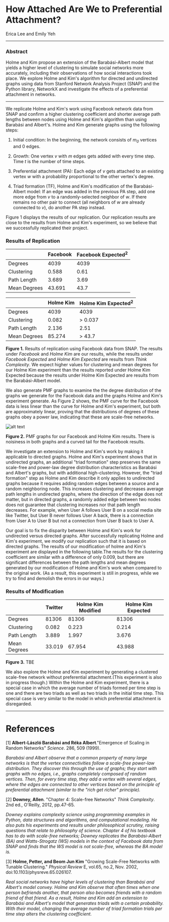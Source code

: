 # How Attached Are We to Preferential Attachment?

Erica Lee and Emily Yeh

------

### Abstract
Holme and Kim propose an extension of the Barabási-Albert model that yields a higher level of clustering to simulate social networks more accurately, including their observations of how social interactions took place. We explore Holme and Kim's algorithm for directed and undirected graphs using data from Stanford Network Analysis Project (SNAP) and the Python library, NetworkX and investigate the effects of a preferential attachment in networks.

------

We replicate Holme and Kim's work using Facebook network data from SNAP and confirm a higher clustering coefficient and shorter average path lengths between nodes using Holme and Kim's algorithm than using Barabási and Albert's. Holme and Kim generate graphs using the following steps:

1. Initial condition: In the beginning, the network consists of _m<sub>0</sub>_ vertices and 0 edges.

2. Growth: One vertex _v_ with _m_ edges gets added with every time step. Time _t_ is the number of time steps.

3. Preferential attachment (PA): Each edge of _v_ gets attached to an existing vertex _w_ with a probability proportional to the other vertex's degree.

4. Triad formation (TF), Holme and Kim's modification of the Barabási-Albert model: If an edge was added in the previous PA step, add one more edge from _v_ to a randomly-selected neighbor of _w_. If there remains no other pair to connect (all neighbors of _w_ are already connected to _v_), do another PA step instead.

Figure 1 displays the results of our replication. Our replication results are close to the results from Holme and Kim's experiment, so we believe that we successfully replicated their project.

### Results of Replication

|              | Facebook | Facebook Expected<sup>2</sup> |
|  ------      |  ------  |  ------                       |
| Degrees      | 4039     | 4039                          |
| Clustering   | 0.588    | 0.61                          |
| Path Length  | 3.689    | 3.69                          |
| Mean Degrees | 43.691   | 43.7                          |

|              | Holme Kim | Holme Kim Expected<sup>2</sup> |
| ---          | ---       | ---                            |
| Degrees      | 4039      | 4039                           |
| Clustering   | 0.082     | > 0.037                        |
| Path Length  | 2.136     | 2.51                           |
| Mean Degrees | 85.274    | > 43.7                         |

**Figure 1.** Results of replication using Facebook data from SNAP. The results under _Facebook_ and _Holme Kim_ are our results, while the results under _Facebook Expected_ and _Holme Kim Expected_ are results from _Think Complexity_. We expect higher values for clustering and mean degrees for our Holme Kim experiment than the results reported under Holme Kim Expected because the results under Holme Kim Expected are results from the Barabási-Albert model.

We also generate PMF graphs to examine the the degree distribution of the graphs we generate for the Facebook data and the graphs Holme and Kim's experiment generate. As Figure 2 shows, the PMF curve for the Facebook data is less linear than the curve for Holme and Kim's experiment, but both are approximately linear, proving that the distributions of degrees of these graphs obey a power law, indicating that these are scale-free networks. 

![alt text](https://github.com/ericasaywhat/Epidemix/blob/master/reports/PMFGraphs.png "wow so linear")

**Figure 2.** PMF graphs for our Facebook and Holme Kim results. There is noisiness in both graphs and a curved tail for the Facebook results.

We investigate an extension to Holme and Kim's work by making it applicable to directed graphs. Holme and Kim's experiment shows that in undirected graphs, an additional "triad formation" step preserves the same scale-free and power-law degree distribution characteristics as Barabási and Albert's graphs, but with additional high-clustering. However, the "triad formation" step as Holme and Kim describe it only applies to undirected graphs because it requires adding random edges between a source and a random neighboring node. This increases clustering and decreases average path lengths in undirected graphs, where the direction of the edge does not matter, but in directed graphs, a randomly added edge between two nodes does not guarantee that clustering increases nor that path length decreases. For example, when User A follows User B on a social media site like Twitter, but User B never follows User A back, there is a connection from User A to User B but not a connection from User B back to User A.

Our goal is to fix the disparity between Holme and Kim's work for undirected versus directed graphs. After successfully replicating Holme and Kim's experiment, we modify our replication such that it is based on directed graphs. The results of our modification of holme and Kim's experiment are displayed in the following table.The results for the clustering coefficient are similar with a difference of only 0.009, but there are significant differences between the path lengths and mean degrees generated by our modification of Holme and Kim's work when compared to the original work. (As a result, this experiment is still in progress, while we try to find and demolish the errors in our ways.)

### Results of Modification

|              | Twitter | Holme Kim Modified | Holme Kim Expected |
| ---          | ---     | ---                | ---                |
| Degrees      | 81306   | 81306              | 81306              |
| Clustering   | 0.082   | 0.223              | 0.214              |
| Path Length  | 3.889   | 1.997              | 3.676              |
| Mean Degrees | 33.019  | 67.954             | 43.988             |

**Figure 3.** TBE

We also explore the Holme and Kim experiment by generating a clustered scale-free network without preferential attachment.(This experiment is also in progress though.) Within the Holme and Kim experiment, there is a special case in which the average number of triads formed per time step is one and there are two triads as well as two triads in the initial time step. This special case is very similar to the model in which preferential attachment is disregarded.

-----
# References

[1] **Albert-László Barabási and Réka Albert**."Emergence of Scaling in Random Networks" *Science*. 286, 509 (1999).

_Barabási and Albert observe that a common property of many large networks is that the vertex connectivities follow a scale-free power-law distribution. They discover this through the use of graphs; they start with graphs with no edges, i.e., graphs completely composed of random vertices. Then, for every time step,  they add a vertex with several edges, where the edges are connected to other vertices based on the principle of preferential attachment (similar to the "rich get  richer" principle)._

[2] **Downey, Allen**. "Chapter 4: Scale-free Networks" *Think Complexity*. 2nd ed., O'Reilly, 2012, pp.47-65.

_Downey explains complexity science using programming examples in Python, data structures and algorithms, and computational modeling. He also puts his experiments and results under philosophical scrutiny, raising questions that relate to philosophy of science. Chapter 4 of his textbook has to do with scale-free networks; Downey replicates the Barabási-Albert (BA) and Watts-Strogatz (WS) models in the context of Facebook data from SNAP and finds that the WS model is not scale-free, whereas the BA model is._

[3] **Holme, Petter, and Beom Jun Kim** "Growing Scale-Free Networks with Tunable Clustering." *Physical Review* E, vol.65, no.2, Nov. 2002, doi:10.1103/physreve.65.026107.

_Real social networks have higher levels of clustering than Barabási and Albert's model convey. Holme and Kim observe that often times when one person befriends another, that person also becomes friends with a random friend of that friend. As a result, Holme and Kim add an extension to Barabási and Albert's  model that generates triads with a certain probability. With their model, changing the average number of triad formation trials per time step alters the clustering coefficient._
